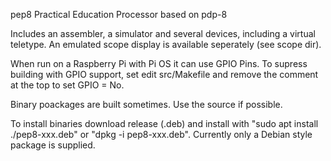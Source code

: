 pep8
Practical Education Processor based on pdp-8

Includes an assembler, a simulator and several devices, including a virtual teletype. An emulated scope display is available seperately (see scope dir).

When run on a Raspberry Pi with Pi OS it can use GPIO Pins. To supress building with GPIO support, set edit
src/Makefile and remove the comment at the top to set GPIO = No.

Binary poackages are built sometimes. Use the source if possible.

To install binaries download release (.deb) and install with "sudo apt install ./pep8-xxx.deb" or "dpkg -i pep8-xxx.deb".
Currently only a Debian style package is supplied.
